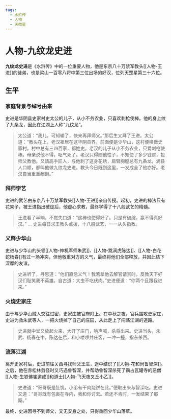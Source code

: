 ```yaml
---
tags:
  - 水浒传
  - 人物
  - 天微星
---
```


# 人物-九纹龙史进

**九纹龙史进**是《水浒传》中的一位重要人物，他是东京八十万禁军教头[[人物-王进]]的徒弟，也是梁山一百零八将中第三位出场的好汉，位列天罡星第三十六位。

## 生平

### 家庭背景与绰号由来
史进是华阴县史家村史太公的儿子，从小不务农业，只喜欢刺枪使棒。他的身上纹了九条龙，因此在江湖上人称“九纹龙”。
> 太公道：“我儿，可知输了，快来再拜师父。”那后生又拜了王进。太公道：“教头在上，老汉祖居在这华阴县界，前面便是少华山，这村便唤做史家村。村中总有三四百家，都姓史。老汉的儿子从小不务农业，只爱刺枪使棒。母亲说他不得，呕气死了。老汉只得随他性子，不知使了多少钱财，投师父教他。又请高手匠人，与他刺了这身花绣，肩臂胸膛总有九条龙，满县人口顺，都叫他做九纹龙史进。教头今日既到这里，一发成全了他亦好。老汉自当重重酬谢。”

### 拜师学艺
史进的武艺由东京八十万禁军教头[[人物-王进]]亲自传授。起初，史进的棒法只有花架子，被王进指出破绽后，他虚心求教，最终学得了十八般武艺的精髓。
> 王进看了半晌，不觉失口道：“这棒也使得好了。只是有破绽，赢不得真好汉。”
> ...
> 史进每日求王教头点拨，十八般武艺，一一从头指教。

### 义释少华山
史进与少华山的头领[[人物-神机军师朱武]]、[[人物-跳涧虎陈达]]、[[人物-白花蛇杨春]]有过一场冲突，但他敬重对方的义气，最终将他们全部释放，并因此结下深厚的友谊。
> 史进听了，寻思道：“他们直恁义气！我若拿他去解官请赏时，反教天下好汉们耻笑我不英雄。自古道：大虫不吃伏肉。”史进便道：“你两个且跟我进来。”

### 火烧史家庄
由于与少华山贼人交往过密，史家庄被官府盯上。在中秋之夜，官兵围攻史家庄，史进为救朱武等人，一把火烧掉了自己的庄园，从此走上了闯荡江湖的道路。
> 史进就中堂又放起火来，大开了庄门，呐声喊，杀将出来。史进当头，朱武、杨春在中，陈达在后，和小喽啰并庄客，一冲一撞，指东杀西。

### 流落江湖
离开史家村后，史进前往关西寻找师父王进，途中结识了[[人物-花和尚鲁智深]]。之后，他在赤松林剪径时又巧遇鲁智深，并帮助鲁智深杀死了霸占瓦罐寺的恶僧[[人物-生铁佛崔道成]]和道士[[人物-飞天夜叉丘小乙]]。
> 史进道：“哥哥既是肚饥，小弟有干肉烧饼在此。”便取出来与智深吃。史进又道：“哥哥既有包裹在寺内，我和你讨去。若还不肯时，一发结果了那厮。”

最终，史进因寻不到师父，又无安身之处，只得重回少华山落草。
